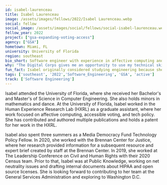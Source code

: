 ```yaml
---
id: isabel-laurenceau
title: Isabel Laurenceau
image: /assets/images/fellows/2022/Isabel Laurenceau.webp
social: fellow
social_image: /assets/images/social/fellows/social-isabel-laurenceau.webp
fellow_year: 2022
project: ["gsa-expanding-voting-access"]
agency: ["GSA"]
hometown: Miami, FL
university: University of Florida
region: southeast
bio_short: Software engineer with experience in affective computing and tech policy
why: "The Digital Corps gives me an opportunity to use my technical skills to reach a wide range of people. I appreciate the fact that the program is designed to allow Fellows to grow in their careers and to provide a community where everyone values public service and meaningful work"
fun_fact: Isabel originally considered studying engineering because she loves rollercoasters and wanted to build them.
tags: ['southeast', '2022','Software_Engineering', 'GSA', 'active']
track: ['Software Engineering']
---
```


Isabel attended the University of Florida, where she received her Bachelor's and Master's of Science in Computer Engineering. She also holds minors in mathematics and dance. At the University of Florida, Isabel worked in the Human Experience Research Lab (HXRL) as a graduate assistant, where her work focused on affective computing, accessible voting, and tech policy. She has contributed and authored multiple publications and holds a patent for her work in the HXRL. 

Isabel also spent three summers as a Media Democracy Fund Technology Policy Fellow. In 2020, she worked with the Brennan Center for Justice, where her research provided information for a subsequent resource and expert brief created by staff at the Brennan Center. In 2019, she worked at The Leadership Conference on Civil and Human Rights with their 2020 Census team. Prior to that, Isabel was at Public Knowledge, working on net neutrality issues and drafting internal documents about HIPAA and open source licenses. She is looking forward to contributing to her team at the General Services Administration and exploring to Washington D.C. 

